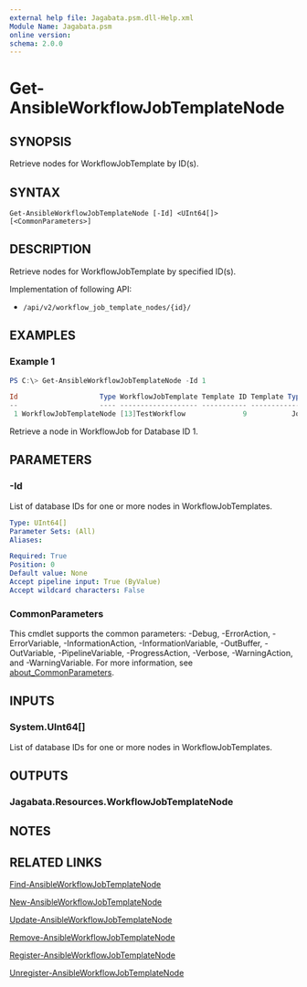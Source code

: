 ```yaml
---
external help file: Jagabata.psm.dll-Help.xml
Module Name: Jagabata.psm
online version:
schema: 2.0.0
---
```


# Get-AnsibleWorkflowJobTemplateNode

## SYNOPSIS
Retrieve nodes for WorkflowJobTemplate by ID(s).

## SYNTAX

```
Get-AnsibleWorkflowJobTemplateNode [-Id] <UInt64[]> [<CommonParameters>]
```

## DESCRIPTION
Retrieve nodes for WorkflowJobTemplate by specified ID(s).

Implementation of following API:  
- `/api/v2/workflow_job_template_nodes/{id}/`

## EXAMPLES

### Example 1
```powershell
PS C:\> Get-AnsibleWorkflowJobTemplateNode -Id 1

Id                    Type WorkflowJobTemplate Template ID Template Type Template Name SuccessNodes FailureNodes AlwaysNodes
--                    ---- ------------------- ----------- ------------- ------------- ------------ ------------ -----------
 1 WorkflowJobTemplateNode [13]TestWorkflow              9           Job Test_1        {}           {}           {4}
```

Retrieve a node in WorkflowJob for Database ID 1.

## PARAMETERS

### -Id
List of database IDs for one or more nodes in WorkflowJobTemplates.

```yaml
Type: UInt64[]
Parameter Sets: (All)
Aliases:

Required: True
Position: 0
Default value: None
Accept pipeline input: True (ByValue)
Accept wildcard characters: False
```

### CommonParameters
This cmdlet supports the common parameters: -Debug, -ErrorAction, -ErrorVariable, -InformationAction, -InformationVariable, -OutBuffer, -OutVariable, -PipelineVariable, -ProgressAction, -Verbose, -WarningAction, and -WarningVariable. For more information, see [about_CommonParameters](http://go.microsoft.com/fwlink/?LinkID=113216).

## INPUTS

### System.UInt64[]
List of database IDs for one or more nodes in WorkflowJobTemplates.

## OUTPUTS

### Jagabata.Resources.WorkflowJobTemplateNode
## NOTES

## RELATED LINKS

[Find-AnsibleWorkflowJobTemplateNode](Find-AnsibleWorkflowJobTemplateNode.md)

[New-AnsibleWorkflowJobTemplateNode](New-AnsibleWorkflowJobTemplateNode.md)

[Update-AnsibleWorkflowJobTemplateNode](Update-AnsibleWorkflowJobTemplateNode.md)

[Remove-AnsibleWorkflowJobTemplateNode](Remove-AnsibleWorkflowJobTemplateNode.md)

[Register-AnsibleWorkflowJobTemplateNode](Register-AnsibleWorkflowJobTemplateNode.md)

[Unregister-AnsibleWorkflowJobTemplateNode](Unregister-AnsibleWorkflowJobTemplateNode.md)
